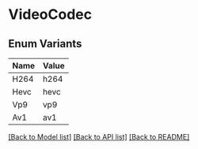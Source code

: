 # VideoCodec

## Enum Variants

| Name | Value |
|---- | -----|
| H264 | h264 |
| Hevc | hevc |
| Vp9 | vp9 |
| Av1 | av1 |


[[Back to Model list]](../README.md#documentation-for-models) [[Back to API list]](../README.md#documentation-for-api-endpoints) [[Back to README]](../README.md)


